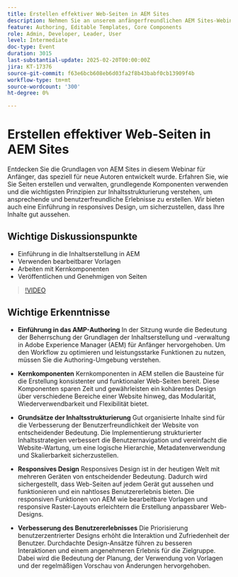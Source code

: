 ```yaml
---
title: Erstellen effektiver Web-Seiten in AEM Sites
description: Nehmen Sie an unserem anfängerfreundlichen AEM Sites-Webinar teil, um die Seitenerstellung, die Grundkomponenten, die Inhaltsstrukturierung und das responsive Design mit den wichtigsten Punkten zu AEM-Authoring, bearbeitbaren Vorlagen, Kernkomponenten und der Seitenveröffentlichung zu lernen.
feature: Authoring, Editable Templates, Core Components
role: Admin, Developer, Leader, User
level: Intermediate
doc-type: Event
duration: 3015
last-substantial-update: 2025-02-20T00:00:00Z
jira: KT-17376
source-git-commit: f63e6bcb608eb6d03fa2f8b43babf0cb13909f4b
workflow-type: tm+mt
source-wordcount: '300'
ht-degree: 0%

---
```



# Erstellen effektiver Web-Seiten in AEM Sites

Entdecken Sie die Grundlagen von AEM Sites in diesem Webinar für Anfänger, das speziell für neue Autoren entwickelt wurde. Erfahren Sie, wie Sie Seiten erstellen und verwalten, grundlegende Komponenten verwenden und die wichtigsten Prinzipien zur Inhaltsstrukturierung verstehen, um ansprechende und benutzerfreundliche Erlebnisse zu erstellen. Wir bieten auch eine Einführung in responsives Design, um sicherzustellen, dass Ihre Inhalte gut aussehen.

## Wichtige Diskussionspunkte

* Einführung in die Inhaltserstellung in AEM
* Verwenden bearbeitbarer Vorlagen
* Arbeiten mit Kernkomponenten
* Veröffentlichen und Genehmigen von Seiten

>[!VIDEO](https://video.tv.adobe.com/v/3444455/?learn=on&enablevpops)

## Wichtige Erkenntnisse

* **Einführung in das AMP-Authoring** In der Sitzung wurde die Bedeutung der Beherrschung der Grundlagen der Inhaltserstellung und -verwaltung in Adobe Experience Manager (AEM) für Anfänger hervorgehoben. Um den Workflow zu optimieren und leistungsstarke Funktionen zu nutzen, müssen Sie die Authoring-Umgebung verstehen.

* **Kernkomponenten** Kernkomponenten in AEM stellen die Bausteine für die Erstellung konsistenter und funktionaler Web-Seiten bereit. Diese Komponenten sparen Zeit und gewährleisten ein kohärentes Design über verschiedene Bereiche einer Website hinweg, das Modularität, Wiederverwendbarkeit und Flexibilität bietet.

* **Grundsätze der Inhaltsstrukturierung** Gut organisierte Inhalte sind für die Verbesserung der Benutzerfreundlichkeit der Website von entscheidender Bedeutung. Die Implementierung strukturierter Inhaltsstrategien verbessert die Benutzernavigation und vereinfacht die Website-Wartung, um eine logische Hierarchie, Metadatenverwendung und Skalierbarkeit sicherzustellen.

* **Responsives Design** Responsives Design ist in der heutigen Welt mit mehreren Geräten von entscheidender Bedeutung. Dadurch wird sichergestellt, dass Web-Seiten auf jedem Gerät gut aussehen und funktionieren und ein nahtloses Benutzererlebnis bieten. Die responsiven Funktionen von AEM wie bearbeitbare Vorlagen und responsive Raster-Layouts erleichtern die Erstellung anpassbarer Web-Designs.

* **Verbesserung des Benutzererlebnisses** Die Priorisierung benutzerzentrierter Designs erhöht die Interaktion und Zufriedenheit der Benutzer. Durchdachte Design-Ansätze führen zu besseren Interaktionen und einem angenehmeren Erlebnis für die Zielgruppe. Dabei wird die Bedeutung der Planung, der Verwendung von Vorlagen und der regelmäßigen Vorschau von Änderungen hervorgehoben.